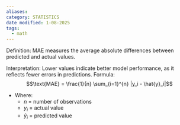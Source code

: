 ```yaml
---
aliases: 
category: STATISTICS
date modified: 1-08-2025
tags:
  - math
---
```

Definition: MAE measures the average absolute differences between predicted and actual values.

Interpretation: Lower values indicate better model performance, as it reflects fewer errors in predictions. Formula: 
   $$\text{MAE} = \frac{1}{n} \sum_{i=1}^{n} |y_i - \hat{y}_i|$$
   - Where:
     - $n$ = number of observations
     - $y_i$ = actual value
     - $\hat{y}_i$ = predicted value